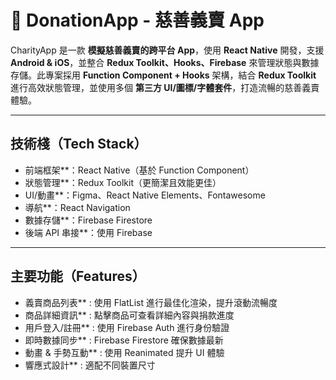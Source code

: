 # 🙏 DonationApp - 慈善義賣 App

CharityApp 是一款 **模擬慈善義賣的跨平台 App**，使用 **React Native** 開發，支援 **Android & iOS**，並整合 **Redux Toolkit、Hooks、Firebase** 來管理狀態與數據存儲。此專案採用 **Function Component + Hooks** 架構，結合 **Redux Toolkit** 進行高效狀態管理，並使用多個 **第三方 UI/圖標/字體套件**，打造流暢的慈善義賣體驗。

---

##  技術棧（Tech Stack）
- 前端框架**：React Native（基於 Function Component）
- 狀態管理**：Redux Toolkit（更簡潔且效能更佳）
- UI/動畫**：Figma、React Native Elements、Fontawesome
- 導航**：React Navigation 
- 數據存儲**：Firebase Firestore
- 後端 API 串接**：使用 Firebase 


---

##  主要功能（Features）
 - 義賣商品列表** : 使用 FlatList 進行最佳化渲染，提升滾動流暢度  
 - 商品詳細資訊** : 點擊商品可查看詳細內容與捐款進度  
 - 用戶登入/註冊** : 使用 Firebase Auth 進行身份驗證  
 - 即時數據同步** : Firebase Firestore 確保數據最新  
 - 動畫 & 手勢互動** : 使用 Reanimated 提升 UI 體驗  
 - 響應式設計** : 適配不同裝置尺寸  



